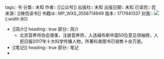 tags:: 书
分类:: 未知
作者:: [[公众号]]
出版社:: 未知
出版日期:: 未知
已读完:: 否
来源:: [[微信读书]]
书籍id:: MP_WXS_3558714949
版本:: 1717941337
封面:: ![](http://wx.qlogo.cn/mmhead/Q3auHgzwzM7TfdqxawiciaH8OwUgGveqS28BhEAmeOhibPkD6dDVJBicNg/0){:width 80}

- [[简介]]
  heading:: true
  部分:: 简介
	- 北京营养师协会理事，注册营养师，入选福布斯中国50位意见领袖榜，人民日报2017年十大科学传播人物，所著科普图书已销售十余万册。
- [[笔记]]
  heading:: true
  部分:: 笔记
-